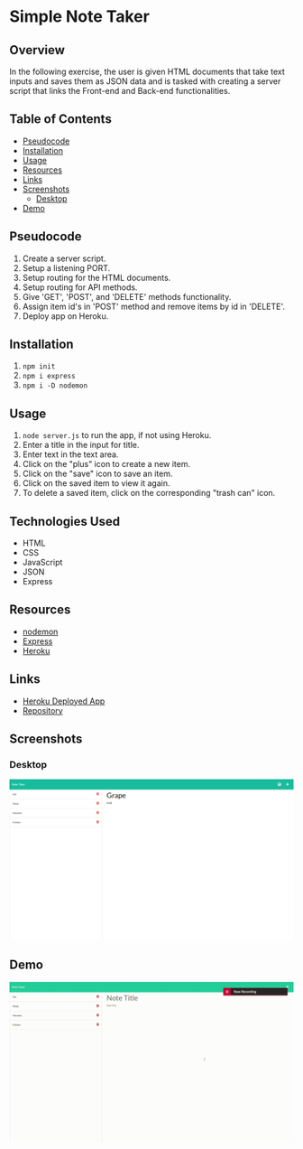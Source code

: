 # Simple Note Taker

## Overview
In the following exercise, the user is given HTML documents that take text inputs and saves them as JSON data and is tasked with creating a server script that links the Front-end and Back-end functionalities. 

## Table of Contents

  - [Pseudocode](#pseudocode)
  - [Installation](#installation)
  - [Usage](#usage)
  - [Resources](#resources)
  - [Links](#links)
  - [Screenshots](#screenshots)
    - [Desktop](#desktop)
  - [Demo](#demo)

## Pseudocode
1. Create a server script.
2. Setup a listening PORT.
3. Setup routing for the HTML documents.
4. Setup routing for API methods.
5. Give 'GET', 'POST', and 'DELETE' methods functionality.
6. Assign item id's in 'POST' method and remove items by id in 'DELETE'.
7. Deploy app on Heroku.

## Installation
1. ```npm init```
2. ```npm i express```
3. ```npm i -D nodemon```

## Usage
1. ```node server.js``` to run the app, if not using Heroku.
2. Enter a title in the input for title.
3. Enter text in the text area.
4. Click on the "plus" icon to create a new item.
5. Click on the "save" icon to save an item.
6. Click on the saved item to view it again.
7. To delete a saved item, click on the corresponding "trash can" icon.

## Technologies Used
- HTML
- CSS
- JavaScript
- JSON
- Express

## Resources
- [nodemon](https://www.npmjs.com/package/nodemon)
- [Express](https://www.tutorialspoint.com/expressjs/index.htm)
- [Heroku](https://www.heroku.com/home)

## Links
- [Heroku Deployed App](https://note-taker-huirayj.herokuapp.com/)
- [Repository](https://github.com/huirayj/note-taker)

## Screenshots
### Desktop
![Note Taker Desktop](./public/assets/media/screenshots/note-taker-desktop.png)

## Demo
![Note Taker Demo](./public/assets/media/demo/note-taker-demo.gif)

